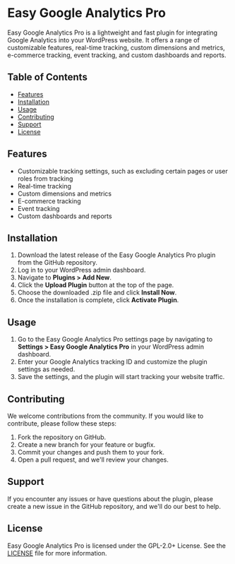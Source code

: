 # Easy Google Analytics Pro

Easy Google Analytics Pro is a lightweight and fast plugin for integrating Google Analytics into your WordPress website. It offers a range of customizable features, real-time tracking, custom dimensions and metrics, e-commerce tracking, event tracking, and custom dashboards and reports.

## Table of Contents

- [Features](#features)
- [Installation](#installation)
- [Usage](#usage)
- [Contributing](#contributing)
- [Support](#support)
- [License](#license)

## Features

- Customizable tracking settings, such as excluding certain pages or user roles from tracking
- Real-time tracking
- Custom dimensions and metrics
- E-commerce tracking
- Event tracking
- Custom dashboards and reports

## Installation

1. Download the latest release of the Easy Google Analytics Pro plugin from the GitHub repository.
2. Log in to your WordPress admin dashboard.
3. Navigate to **Plugins > Add New**.
4. Click the **Upload Plugin** button at the top of the page.
5. Choose the downloaded .zip file and click **Install Now**.
6. Once the installation is complete, click **Activate Plugin**.

## Usage

1. Go to the Easy Google Analytics Pro settings page by navigating to **Settings > Easy Google Analytics Pro** in your WordPress admin dashboard.
2. Enter your Google Analytics tracking ID and customize the plugin settings as needed.
3. Save the settings, and the plugin will start tracking your website traffic.

## Contributing

We welcome contributions from the community. If you would like to contribute, please follow these steps:

1. Fork the repository on GitHub.
2. Create a new branch for your feature or bugfix.
3. Commit your changes and push them to your fork.
4. Open a pull request, and we'll review your changes.

## Support

If you encounter any issues or have questions about the plugin, please create a new issue in the GitHub repository, and we'll do our best to help.

## License

Easy Google Analytics Pro is licensed under the GPL-2.0+ License. See the [LICENSE](LICENSE) file for more information.
